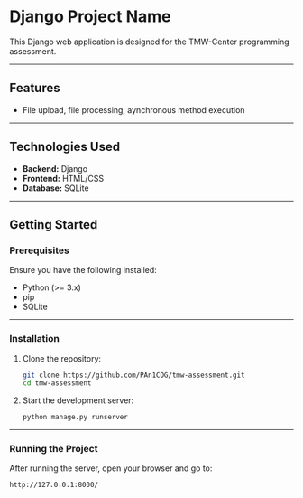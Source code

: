 # **Django Project Name**

This Django web application is designed for the TMW-Center programming assessment.

---

## **Features**
- File upload, file processing, aynchronous method execution 

---

## **Technologies Used**
- **Backend:** Django
- **Frontend:** HTML/CSS
- **Database:** SQLite

---

## **Getting Started**

### **Prerequisites**
Ensure you have the following installed:
- Python (>= 3.x)
- pip
- SQLite

---

### **Installation**
1. Clone the repository:
   ```bash
   git clone https://github.com/PAn1COG/tmw-assessment.git
   cd tmw-assessment
   ```

2. Start the development server:
   ```bash
   python manage.py runserver
   ```

---

### **Running the Project**
After running the server, open your browser and go to:
```
http://127.0.0.1:8000/
```
